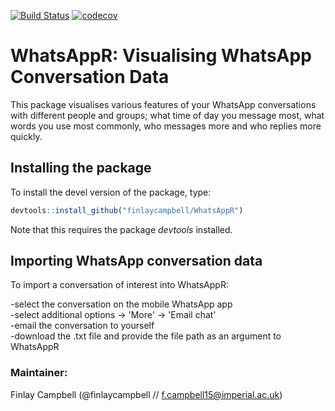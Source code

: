 [![Build Status](https://travis-ci.org/finlaycampbell/WhatsAppR.svg?branch=master)](https://travis-ci.org/finlaycampbell/WhatsAppR) [![codecov](https://codecov.io/gh/finlaycampbell/WhatsAppR/branch/master/graph/badge.svg)](https://codecov.io/gh/finlaycampbell/WhatsAppR)

# WhatsAppR: Visualising WhatsApp Conversation Data

This package visualises various features of your WhatsApp conversations with different people and groups; what time of day you message most, what words you use most commonly, who messages more and who replies more quickly.


## Installing the package

To install the devel version of the package, type:
  
  ```r
  devtools::install_github("finlaycampbell/WhatsAppR")
  ```

Note that this requires the package *devtools* installed.


## Importing WhatsApp conversation data

To import a conversation of interest into WhatsAppR:

-select the conversation on the mobile WhatsApp app <br />
-select additional options -> 'More' -> 'Email chat' <br />
-email the conversation to yourself <br />
-download the .txt file and provide the file path as an argument to WhatsAppR  


### Maintainer:
Finlay Campbell (@finlaycampbell // f.campbell15@imperial.ac.uk)

